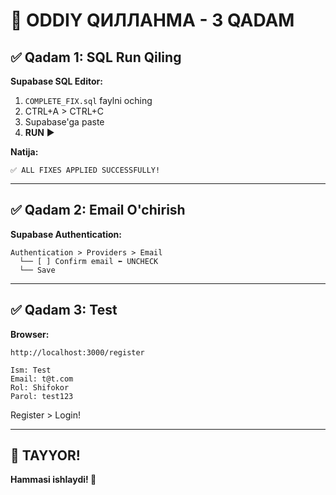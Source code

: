 # 🎯 ODDIY QИЛЛАНMA - 3 QADAM

## ✅ Qadam 1: SQL Run Qiling

**Supabase SQL Editor:**

1. `COMPLETE_FIX.sql` faylni oching
2. CTRL+A > CTRL+C
3. Supabase'ga paste
4. **RUN** ▶️

**Natija:**
```
✅ ALL FIXES APPLIED SUCCESSFULLY!
```

---

## ✅ Qadam 2: Email O'chirish

**Supabase Authentication:**

```
Authentication > Providers > Email
  └── [ ] Confirm email ⬅️ UNCHECK
  └── Save
```

---

## ✅ Qadam 3: Test

**Browser:**

```
http://localhost:3000/register

Ism: Test  
Email: t@t.com
Rol: Shifokor
Parol: test123
```

Register > Login!

---

## 🎊 TAYYOR!

**Hammasi ishlaydi! 🚀**

